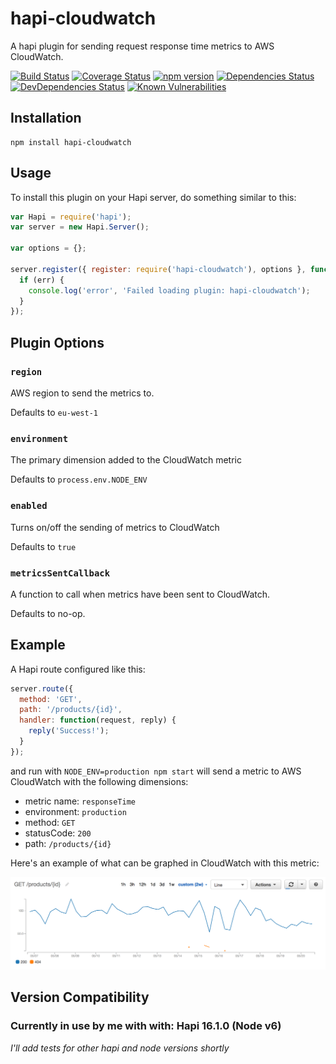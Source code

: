 # hapi-cloudwatch

A hapi plugin for sending request response time metrics to AWS CloudWatch.

[![Build Status](https://travis-ci.org/clarkie/hapi-cloudwatch.png?branch=master)](https://travis-ci.org/clarkie/hapi-cloudwatch)
[![Coverage Status](https://coveralls.io/repos/github/clarkie/hapi-cloudwatch/badge.svg)](https://coveralls.io/github/clarkie/hapi-cloudwatch)
[![npm version](https://badge.fury.io/js/hapi-cloudwatch.svg)](http://badge.fury.io/js/hapi-cloudwatch)
[![Dependencies Status](https://david-dm.org/clarkie/hapi-cloudwatch.svg)](https://david-dm.org/clarkie/hapi-cloudwatch)
[![DevDependencies Status](https://david-dm.org/clarkie/hapi-cloudwatch/dev-status.svg)](https://david-dm.org/clarkie/hapi-cloudwatch#info=devDependencies)
[![Known Vulnerabilities](https://snyk.io/test/npm/hapi-cloudwatch/badge.svg)](https://snyk.io/test/npm/hapi-cloudwatch)

## Installation

	npm install hapi-cloudwatch

## Usage

To install this plugin on your Hapi server, do something similar to this:

```js
var Hapi = require('hapi');
var server = new Hapi.Server();

var options = {};

server.register({ register: require('hapi-cloudwatch'), options }, function(err) {
  if (err) {
    console.log('error', 'Failed loading plugin: hapi-cloudwatch');
  }
});
```

## Plugin Options

### `region`

AWS region to send the metrics to.

Defaults to `eu-west-1`

### `environment`

The primary dimension added to the CloudWatch metric

Defaults to `process.env.NODE_ENV`

### `enabled`

Turns on/off the sending of metrics to CloudWatch

Defaults to `true`

### `metricsSentCallback`

A function to call when metrics have been sent to CloudWatch.

Defaults to no-op.

## Example

A Hapi route configured like this:

```js
server.route({
  method: 'GET',
  path: '/products/{id}',
  handler: function(request, reply) {
    reply('Success!');
  }
});
```
and run with `NODE_ENV=production npm start` will send a metric to AWS CloudWatch with the following dimensions:

- metric name: `responseTime`
- environment: `production`
- method: `GET`
- statusCode: `200`
- path: `/products/{id}`

Here's an example of what can be graphed in CloudWatch with this metric:

![Example CloudWatch Graph](./exampleGraph.png)


## Version Compatibility

### Currently in use by me with with: Hapi 16.1.0 (Node v6)

_I'll add tests for other hapi and node versions shortly_
